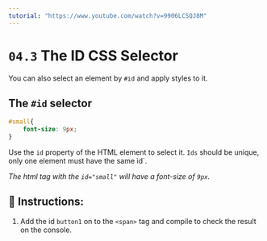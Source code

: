 ```yaml
---
tutorial: "https://www.youtube.com/watch?v=9906LCSQJ8M"
---
```


# `04.3` The ID CSS Selector

You can also select an element by `#id` and apply styles to it.

## The `#id` selector

```css
#small{
    font-size: 9px;
}
```

Use the `id` property of the HTML element to select it. `Ids` should be unique, only one element must have the same ìd`.

*The html tag with the `id="small"` will have a font-size of `9px`.*

## 📝 Instructions:

1. Add the id `button1` on to the `<span>` tag and compile to check the result on the console.
